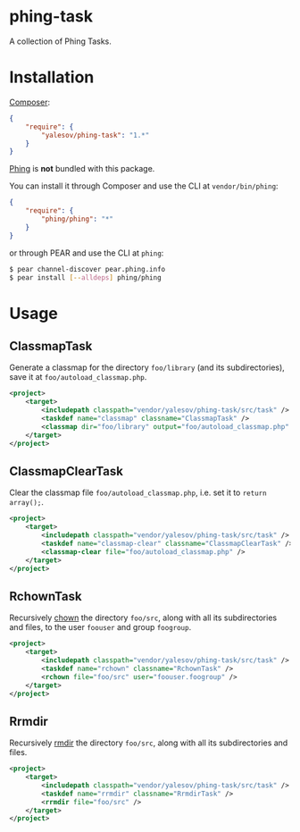 # phing-task

A collection of Phing Tasks.

# Installation

[Composer](http://getcomposer.org/):

```json
{
    "require": {
        "yalesov/phing-task": "1.*"
    }
}
```

[Phing](https://github.com/phingofficial/phing) is **not** bundled with this package.

You can install it through Composer and use the CLI at `vendor/bin/phing`:

```json
{
    "require": {
        "phing/phing": "*"
    }
}
```

or through PEAR and use the CLI at `phing`:

```sh
$ pear channel-discover pear.phing.info
$ pear install [--alldeps] phing/phing
```

# Usage

## ClassmapTask

Generate a classmap for the directory `foo/library` (and its subdirectories), save it at `foo/autoload_classmap.php`.

```xml
<project>
    <target>
        <includepath classpath="vendor/yalesov/phing-task/src/task" />
        <taskdef name="classmap" classname="ClassmapTask" />
        <classmap dir="foo/library" output="foo/autoload_classmap.php" />
    </target>
</project>
```

## ClassmapClearTask

Clear the classmap file `foo/autoload_classmap.php`, i.e. set it to `return array();`.

```xml
<project>
    <target>
        <includepath classpath="vendor/yalesov/phing-task/src/task" />
        <taskdef name="classmap-clear" classname="ClassmapClearTask" />
        <classmap-clear file="foo/autoload_classmap.php" />
    </target>
</project>
```

## RchownTask

Recursively [chown](http://php.net/manual/en/function.chown.php) the directory `foo/src`, along with all its subdirectories and files, to the user `foouser` and group `foogroup`.

```xml
<project>
    <target>
        <includepath classpath="vendor/yalesov/phing-task/src/task" />
        <taskdef name="rchown" classname="RchownTask" />
        <rchown file="foo/src" user="foouser.foogroup" />
    </target>
</project>
```

## Rrmdir

Recursively [rmdir](http://php.net/manual/en/function.rmdir.php) the directory `foo/src`, along with all its subdirectories and files.

```xml
<project>
    <target>
        <includepath classpath="vendor/yalesov/phing-task/src/task" />
        <taskdef name="rrmdir" classname="RrmdirTask" />
        <rrmdir file="foo/src" />
    </target>
</project>
```
